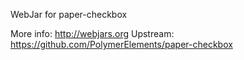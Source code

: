 WebJar for paper-checkbox

More info: http://webjars.org
Upstream:  https://github.com/PolymerElements/paper-checkbox
